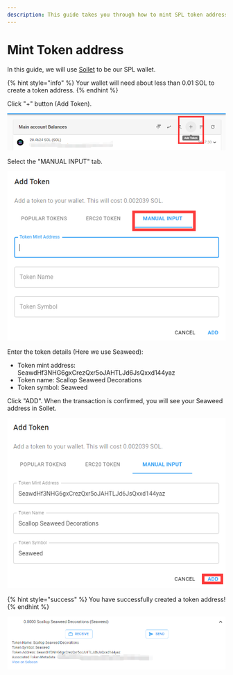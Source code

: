 ```yaml
---
description: This guide takes you through how to mint SPL token address.
---
```


# Mint Token address

In this guide, we will use [Sollet](https://sollet.io/) to be our SPL wallet.

{% hint style="info" %}
Your wallet will need about less than 0.01 SOL to create a token address.
{% endhint %}

Click "+" button \(Add Token\).

![](../.gitbook/assets/image%20%287%29.png)



Select the "MANUAL INPUT" tab.

![](../.gitbook/assets/image%20%282%29.png)

Enter the token details \(Here we use Seaweed\):

* Token mint address:  SeawdHf3NHG6gxCrezQxr5oJAHTLJd6JsQxxd144yaz
* Token name:  Scallop Seaweed Decorations
* Token symbol: Seaweed

Click "ADD". When the transaction is confirmed, you will see your Seaweed address in Sollet.

![](../.gitbook/assets/image%20%284%29.png)

{% hint style="success" %}
You have successfully created a token address!
{% endhint %}

![](../.gitbook/assets/image%20%283%29.png)

